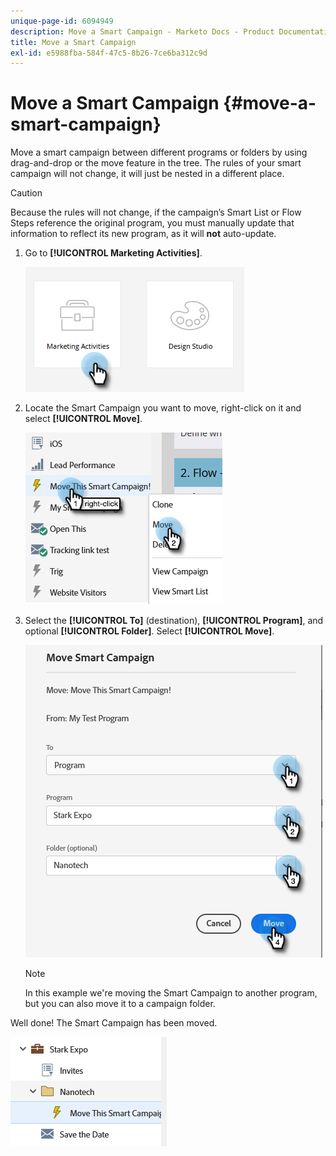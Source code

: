 ```yaml
---
unique-page-id: 6094949
description: Move a Smart Campaign - Marketo Docs - Product Documentation
title: Move a Smart Campaign
exl-id: e5988fba-584f-47c5-8b26-7ce6ba312c9d
---
```

# Move a Smart Campaign {#move-a-smart-campaign}

Move a smart campaign between different programs or folders by using drag-and-drop or the move feature in the tree. The rules of your smart campaign will not change, it will just be nested in a different place.

>[!CAUTION]
>
>Because the rules will not change, if the campaign’s Smart List or Flow Steps reference the original program, you must manually update that information to reflect its new program, as it will **not** auto-update.

1. Go to **[!UICONTROL Marketing Activities]**.

   ![](assets/move-a-smart-campaign-1.png)

1. Locate the Smart Campaign you want to move, right-click on it and select **[!UICONTROL Move]**.

   ![](assets/move-a-smart-campaign-2.png)

1. Select the **[!UICONTROL To]** (destination), **[!UICONTROL Program]**, and optional **[!UICONTROL Folder]**. Select **[!UICONTROL Move]**.

   ![](assets/move-a-smart-campaign-3.png)

   >[!NOTE]
   >
   >In this example we're moving the Smart Campaign to another program, but you can also move it to a campaign folder.

Well done! The Smart Campaign has been moved.

   ![](assets/move-a-smart-campaign-4.png)
